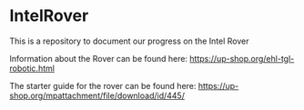 # IntelRover
This is a repository to document our progress on the Intel Rover


Information about the Rover can be found here: https://up-shop.org/ehl-tgl-robotic.html

The starter guide for the rover can be found here: https://up-shop.org/mpattachment/file/download/id/445/
